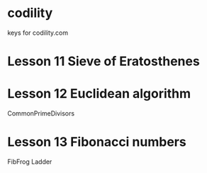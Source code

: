 # codility
keys for codility.com

# Lesson 11 Sieve of Eratosthenes


# Lesson 12 Euclidean algorithm
CommonPrimeDivisors


# Lesson 13 Fibonacci numbers
FibFrog
Ladder

